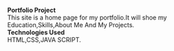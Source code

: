 **Portfolio Project**<br>
  This site is a home page for my portfolio.It will shoe my Education,Skills,About Me And My Projects.<br>
 **Technologies Used**<br>
  HTML,CSS,JAVA SCRIPT.
 
